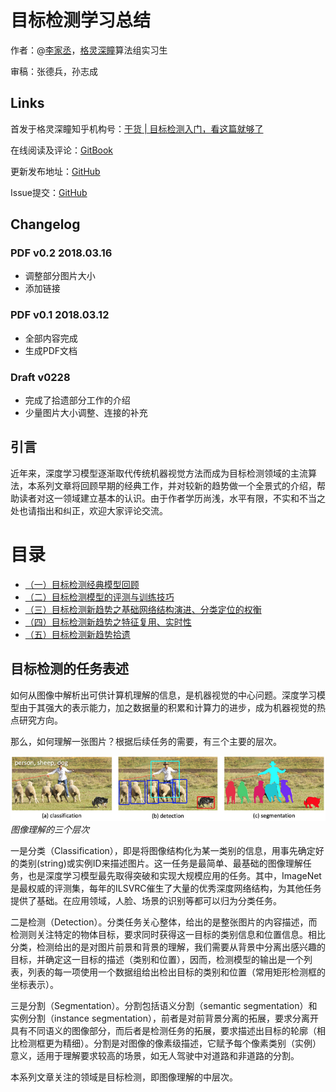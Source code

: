 # 目标检测学习总结

作者：@[李家丞](https://ddlee.cn)，[格灵深瞳](http://www.deepglint.com/)算法组实习生

审稿：张德兵，孙志成

## Links

首发于格灵深瞳知乎机构号：[干货 | 目标检测入门，看这篇就够了](https://zhuanlan.zhihu.com/p/34142321)

在线阅读及评论：[GitBook](https://www.gitbook.com/book/ddlee96/object-detection-review/details)

更新发布地址：[GitHub](https://github.com/ddlee96/Obj_Det_Review/releases)

Issue提交：[GitHub](https://github.com/ddlee96/Obj_Det_Review/issues/new)

## Changelog

### PDF v0.2 2018.03.16

- 调整部分图片大小
- 添加链接

### PDF v0.1 2018.03.12

- 全部内容完成
- 生成PDF文档

### Draft v0228

- 完成了拾遗部分工作的介绍
- 少量图片大小调整、连接的补充

## 引言

近年来，深度学习模型逐渐取代传统机器视觉方法而成为目标检测领域的主流算法，本系列文章将回顾早期的经典工作，并对较新的趋势做一个全景式的介绍，帮助读者对这一领域建立基本的认识。由于作者学历尚浅，水平有限，不实和不当之处也请指出和纠正，欢迎大家评论交流。

# 目录

- [（一）目标检测经典模型回顾](Chapter-1_Overview_and_classice_models/README.md)
- [（二）目标检测模型的评测与训练技巧](Chapter-2_Benchmarks_and_tricks/README.md)
- [（三）目标检测新趋势之基础网络结构演进、分类定位的权衡](Chapter-3_Backbone_networks_and_the_trade-off/README.md)
- [（四）目标检测新趋势之特征复用、实时性](Chapter-4_Feature_reuse_and_real_time_progress/README.md)
- [（五）目标检测新趋势拾遗](Chapter-5_Other_trends/README.md)

## 目标检测的任务表述

如何从图像中解析出可供计算机理解的信息，是机器视觉的中心问题。深度学习模型由于其强大的表示能力，加之数据量的积累和计算力的进步，成为机器视觉的热点研究方向。

那么，如何理解一张图片？根据后续任务的需要，有三个主要的层次。

![cv](static/img/cv.jpg) _图像理解的三个层次_

一是分类（Classification），即是将图像结构化为某一类别的信息，用事先确定好的类别(string)或实例ID来描述图片。这一任务是最简单、最基础的图像理解任务，也是深度学习模型最先取得突破和实现大规模应用的任务。其中，ImageNet是最权威的评测集，每年的ILSVRC催生了大量的优秀深度网络结构，为其他任务提供了基础。在应用领域，人脸、场景的识别等都可以归为分类任务。

二是检测（Detection）。分类任务关心整体，给出的是整张图片的内容描述，而检测则关注特定的物体目标，要求同时获得这一目标的类别信息和位置信息。相比分类，检测给出的是对图片前景和背景的理解，我们需要从背景中分离出感兴趣的目标，并确定这一目标的描述（类别和位置），因而，检测模型的输出是一个列表，列表的每一项使用一个数据组给出检出目标的类别和位置（常用矩形检测框的坐标表示）。

三是分割（Segmentation）。分割包括语义分割（semantic segmentation）和实例分割（instance segmentation），前者是对前背景分离的拓展，要求分离开具有不同语义的图像部分，而后者是检测任务的拓展，要求描述出目标的轮廓（相比检测框更为精细）。分割是对图像的像素级描述，它赋予每个像素类别（实例）意义，适用于理解要求较高的场景，如无人驾驶中对道路和非道路的分割。

本系列文章关注的领域是目标检测，即图像理解的中层次。
